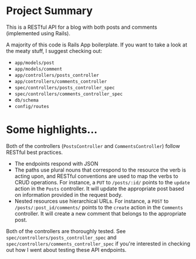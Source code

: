 # Project Summary
This is a RESTful API for a blog with both posts and comments (implemented using Rails).

A majority of this code is Rails App boilerplate. If you want to take a look at the meaty stuff, I suggest checking out:
- `app/models/post`
- `app/models/comment`
- `app/controllers/posts_controller`
- `app/controllers/comments_controller`
- `spec/controllers/posts_controller_spec`
- `spec/controllers/comments_controller_spec`
- `db/schema`
- `config/routes`

# Some highlights...
Both of the controllers (`PostsController` and `CommentsController`) follow RESTful best practices.
- The endpoints respond with JSON
- The paths use plural nouns that correspond to the resource the verb is acting upon, and RESTful conventions are used to map the verbs to CRUD operations. For instance, a `PUT` to `/posts/:id/` points to the `update` action in the `Posts` controller. It will update the appropriate post based on information provided in the request body.
- Nested resources use hierarchical URLs. For instance, a `POST` to `/posts/:post_id/comments/` points to the `create` action in the `Comments` controller. It will create a new comment that belongs to the appropriate post.

Both of the controllers are thoroughly tested. See `spec/controllers/posts_controller_spec` and `spec/controllers/comments_controller_spec` if you're interested in checking out how I went about testing these API endpoints. 

